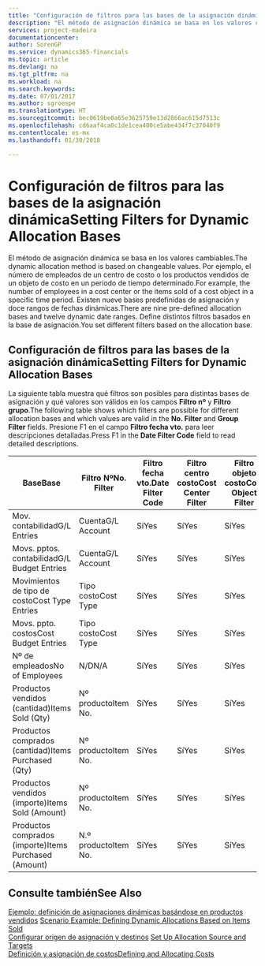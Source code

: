 ```yaml
---
title: "Configuración de filtros para las bases de la asignación dinámica | Documentos de Microsoft"
description: "El método de asignación dinámica se basa en los valores cambiables. Por ejemplo, el número de empleados de un centro de costo o los productos vendidos de un objeto de costo en un periodo de tiempo determinado. Existen nueve bases predefinidas de asignación y doce rangos de fechas dinámicas. Define distintos filtros basados en la base de asignación."
services: project-madeira
documentationcenter: 
author: SorenGP
ms.service: dynamics365-financials
ms.topic: article
ms.devlang: na
ms.tgt_pltfrm: na
ms.workload: na
ms.search.keywords: 
ms.date: 07/01/2017
ms.author: sgroespe
ms.translationtype: HT
ms.sourcegitcommit: bec0619be0a65e3625759e13d2866ac615d7513c
ms.openlocfilehash: cd6aaf4ca0c1de1cea400ce5abe434f7c37040f9
ms.contentlocale: es-mx
ms.lasthandoff: 01/30/2018

---
```

# <a name="setting-filters-for-dynamic-allocation-bases"></a><span data-ttu-id="429ee-106">Configuración de filtros para las bases de la asignación dinámica</span><span class="sxs-lookup"><span data-stu-id="429ee-106">Setting Filters for Dynamic Allocation Bases</span></span>
<span data-ttu-id="429ee-107">El método de asignación dinámica se basa en los valores cambiables.</span><span class="sxs-lookup"><span data-stu-id="429ee-107">The dynamic allocation method is based on changeable values.</span></span> <span data-ttu-id="429ee-108">Por ejemplo, el número de empleados de un centro de costo o los productos vendidos de un objeto de costo en un periodo de tiempo determinado.</span><span class="sxs-lookup"><span data-stu-id="429ee-108">For example, the number of employees in a cost center or the items sold of a cost object in a specific time period.</span></span> <span data-ttu-id="429ee-109">Existen nueve bases predefinidas de asignación y doce rangos de fechas dinámicas.</span><span class="sxs-lookup"><span data-stu-id="429ee-109">There are nine pre-defined allocation bases and twelve dynamic date ranges.</span></span> <span data-ttu-id="429ee-110">Define distintos filtros basados en la base de asignación.</span><span class="sxs-lookup"><span data-stu-id="429ee-110">You set different filters based on the allocation base.</span></span>  

## <a name="setting-filters-for-dynamic-allocation-bases"></a><span data-ttu-id="429ee-111">Configuración de filtros para las bases de la asignación dinámica</span><span class="sxs-lookup"><span data-stu-id="429ee-111">Setting Filters for Dynamic Allocation Bases</span></span>  
 <span data-ttu-id="429ee-112">La siguiente tabla muestra qué filtros son posibles para distintas bases de asignación y qué valores son válidos en los campos **Filtro nº** y **Filtro grupo**.</span><span class="sxs-lookup"><span data-stu-id="429ee-112">The following table shows which filters are possible for different allocation bases and which values are valid in the **No. Filter** and **Group Filter** fields.</span></span> <span data-ttu-id="429ee-113">Presione F1 en el campo **Filtro fecha vto.** para leer descripciones detalladas.</span><span class="sxs-lookup"><span data-stu-id="429ee-113">Press F1 in the **Date Filter Code** field to read detailed descriptions.</span></span>  

|<span data-ttu-id="429ee-114">**Base**</span><span class="sxs-lookup"><span data-stu-id="429ee-114">**Base**</span></span>|<span data-ttu-id="429ee-115">**Filtro Nº**</span><span class="sxs-lookup"><span data-stu-id="429ee-115">**No. Filter**</span></span>|<span data-ttu-id="429ee-116">**Filtro fecha vto.**</span><span class="sxs-lookup"><span data-stu-id="429ee-116">**Date Filter Code**</span></span>|<span data-ttu-id="429ee-117">**Filtro centro costo**</span><span class="sxs-lookup"><span data-stu-id="429ee-117">**Cost Center Filter**</span></span>|<span data-ttu-id="429ee-118">**Filtro objeto costo**</span><span class="sxs-lookup"><span data-stu-id="429ee-118">**Cost Object Filter**</span></span>|<span data-ttu-id="429ee-119">**Filtro grupo**</span><span class="sxs-lookup"><span data-stu-id="429ee-119">**Group Filter**</span></span>|  
|--------------|----------------------------------------|----------------------------------------------|------------------------------------------------|------------------------------------------------|------------------------------------------|  
|<span data-ttu-id="429ee-120">Mov. contabilidad</span><span class="sxs-lookup"><span data-stu-id="429ee-120">G/L Entries</span></span>|<span data-ttu-id="429ee-121">Cuenta</span><span class="sxs-lookup"><span data-stu-id="429ee-121">G/L Account</span></span>|<span data-ttu-id="429ee-122">Sí</span><span class="sxs-lookup"><span data-stu-id="429ee-122">Yes</span></span>|<span data-ttu-id="429ee-123">Sí</span><span class="sxs-lookup"><span data-stu-id="429ee-123">Yes</span></span>|<span data-ttu-id="429ee-124">Sí</span><span class="sxs-lookup"><span data-stu-id="429ee-124">Yes</span></span>|<span data-ttu-id="429ee-125">N/D</span><span class="sxs-lookup"><span data-stu-id="429ee-125">N/A</span></span>|  
|<span data-ttu-id="429ee-126">Movs. pptos. contabilidad</span><span class="sxs-lookup"><span data-stu-id="429ee-126">G/L Budget Entries</span></span>|<span data-ttu-id="429ee-127">Cuenta</span><span class="sxs-lookup"><span data-stu-id="429ee-127">G/L Account</span></span>|<span data-ttu-id="429ee-128">Sí</span><span class="sxs-lookup"><span data-stu-id="429ee-128">Yes</span></span>|<span data-ttu-id="429ee-129">Sí</span><span class="sxs-lookup"><span data-stu-id="429ee-129">Yes</span></span>|<span data-ttu-id="429ee-130">Sí</span><span class="sxs-lookup"><span data-stu-id="429ee-130">Yes</span></span>|<span data-ttu-id="429ee-131">Nombres pptos. contabilidad</span><span class="sxs-lookup"><span data-stu-id="429ee-131">G/L Budget Name</span></span>|  
|<span data-ttu-id="429ee-132">Movimientos de tipo de costo</span><span class="sxs-lookup"><span data-stu-id="429ee-132">Cost Type Entries</span></span>|<span data-ttu-id="429ee-133">Tipo costo</span><span class="sxs-lookup"><span data-stu-id="429ee-133">Cost Type</span></span>|<span data-ttu-id="429ee-134">Sí</span><span class="sxs-lookup"><span data-stu-id="429ee-134">Yes</span></span>|<span data-ttu-id="429ee-135">Sí</span><span class="sxs-lookup"><span data-stu-id="429ee-135">Yes</span></span>|<span data-ttu-id="429ee-136">Sí</span><span class="sxs-lookup"><span data-stu-id="429ee-136">Yes</span></span>|<span data-ttu-id="429ee-137">N/D</span><span class="sxs-lookup"><span data-stu-id="429ee-137">N/A</span></span>|  
|<span data-ttu-id="429ee-138">Movs. ppto. costos</span><span class="sxs-lookup"><span data-stu-id="429ee-138">Cost Budget Entries</span></span>|<span data-ttu-id="429ee-139">Tipo costo</span><span class="sxs-lookup"><span data-stu-id="429ee-139">Cost Type</span></span>|<span data-ttu-id="429ee-140">Sí</span><span class="sxs-lookup"><span data-stu-id="429ee-140">Yes</span></span>|<span data-ttu-id="429ee-141">Sí</span><span class="sxs-lookup"><span data-stu-id="429ee-141">Yes</span></span>|<span data-ttu-id="429ee-142">Sí</span><span class="sxs-lookup"><span data-stu-id="429ee-142">Yes</span></span>|<span data-ttu-id="429ee-143">Nombre ppto.</span><span class="sxs-lookup"><span data-stu-id="429ee-143">Budget Name</span></span>|  
|<span data-ttu-id="429ee-144">Nº de empleados</span><span class="sxs-lookup"><span data-stu-id="429ee-144">No of Employees</span></span>|<span data-ttu-id="429ee-145">N/D</span><span class="sxs-lookup"><span data-stu-id="429ee-145">N/A</span></span>|<span data-ttu-id="429ee-146">Sí</span><span class="sxs-lookup"><span data-stu-id="429ee-146">Yes</span></span>|<span data-ttu-id="429ee-147">Sí</span><span class="sxs-lookup"><span data-stu-id="429ee-147">Yes</span></span>|<span data-ttu-id="429ee-148">Sí</span><span class="sxs-lookup"><span data-stu-id="429ee-148">Yes</span></span>|<span data-ttu-id="429ee-149">N/D</span><span class="sxs-lookup"><span data-stu-id="429ee-149">N/A</span></span>|  
|<span data-ttu-id="429ee-150">Productos vendidos (cantidad)</span><span class="sxs-lookup"><span data-stu-id="429ee-150">Items Sold (Qty)</span></span>|<span data-ttu-id="429ee-151">Nº producto</span><span class="sxs-lookup"><span data-stu-id="429ee-151">Item No.</span></span>|<span data-ttu-id="429ee-152">Sí</span><span class="sxs-lookup"><span data-stu-id="429ee-152">Yes</span></span>|<span data-ttu-id="429ee-153">Sí</span><span class="sxs-lookup"><span data-stu-id="429ee-153">Yes</span></span>|<span data-ttu-id="429ee-154">Sí</span><span class="sxs-lookup"><span data-stu-id="429ee-154">Yes</span></span>|<span data-ttu-id="429ee-155">Grupo contable inventario</span><span class="sxs-lookup"><span data-stu-id="429ee-155">Inventory Posting Group</span></span>|  
|<span data-ttu-id="429ee-156">Productos comprados (cantidad)</span><span class="sxs-lookup"><span data-stu-id="429ee-156">Items Purchased (Qty)</span></span>|<span data-ttu-id="429ee-157">Nº producto</span><span class="sxs-lookup"><span data-stu-id="429ee-157">Item No.</span></span>|<span data-ttu-id="429ee-158">Sí</span><span class="sxs-lookup"><span data-stu-id="429ee-158">Yes</span></span>|<span data-ttu-id="429ee-159">Sí</span><span class="sxs-lookup"><span data-stu-id="429ee-159">Yes</span></span>|<span data-ttu-id="429ee-160">Sí</span><span class="sxs-lookup"><span data-stu-id="429ee-160">Yes</span></span>|<span data-ttu-id="429ee-161">Grupo contable inventario</span><span class="sxs-lookup"><span data-stu-id="429ee-161">Inventory Posting Group</span></span>|  
|<span data-ttu-id="429ee-162">Productos vendidos (importe)</span><span class="sxs-lookup"><span data-stu-id="429ee-162">Items Sold (Amount)</span></span>|<span data-ttu-id="429ee-163">Nº producto</span><span class="sxs-lookup"><span data-stu-id="429ee-163">Item No.</span></span>|<span data-ttu-id="429ee-164">Sí</span><span class="sxs-lookup"><span data-stu-id="429ee-164">Yes</span></span>|<span data-ttu-id="429ee-165">Sí</span><span class="sxs-lookup"><span data-stu-id="429ee-165">Yes</span></span>|<span data-ttu-id="429ee-166">Sí</span><span class="sxs-lookup"><span data-stu-id="429ee-166">Yes</span></span>|<span data-ttu-id="429ee-167">Grupo contable inventario</span><span class="sxs-lookup"><span data-stu-id="429ee-167">Inventory Posting Group</span></span>|  
|<span data-ttu-id="429ee-168">Productos comprados (importe)</span><span class="sxs-lookup"><span data-stu-id="429ee-168">Items Purchased (Amount)</span></span>|<span data-ttu-id="429ee-169">N.º producto</span><span class="sxs-lookup"><span data-stu-id="429ee-169">Item No.</span></span>|<span data-ttu-id="429ee-170">Sí</span><span class="sxs-lookup"><span data-stu-id="429ee-170">Yes</span></span>|<span data-ttu-id="429ee-171">Sí</span><span class="sxs-lookup"><span data-stu-id="429ee-171">Yes</span></span>|<span data-ttu-id="429ee-172">Sí</span><span class="sxs-lookup"><span data-stu-id="429ee-172">Yes</span></span>|<span data-ttu-id="429ee-173">Grupo contable inventario</span><span class="sxs-lookup"><span data-stu-id="429ee-173">Inventory Posting Group</span></span>|  

## <a name="see-also"></a><span data-ttu-id="429ee-174">Consulte también</span><span class="sxs-lookup"><span data-stu-id="429ee-174">See Also</span></span>  
 <span data-ttu-id="429ee-175">[Ejemplo: definición de asignaciones dinámicas basándose en productos vendidos](finance-scenario-example-defining-dynamic-allocations-based-on-items-sold.md) </span><span class="sxs-lookup"><span data-stu-id="429ee-175">[Scenario Example: Defining Dynamic Allocations Based on Items Sold](finance-scenario-example-defining-dynamic-allocations-based-on-items-sold.md) </span></span>  
 <span data-ttu-id="429ee-176">[Configurar origen de asignación y destinos](finance-how-to-set-up-allocation-source-and-targets.md) </span><span class="sxs-lookup"><span data-stu-id="429ee-176">[Set Up Allocation Source and Targets](finance-how-to-set-up-allocation-source-and-targets.md) </span></span>  
 [<span data-ttu-id="429ee-177">Definición y asignación de costos</span><span class="sxs-lookup"><span data-stu-id="429ee-177">Defining and Allocating Costs</span></span>](finance-define-and-allocate-costs.md)

